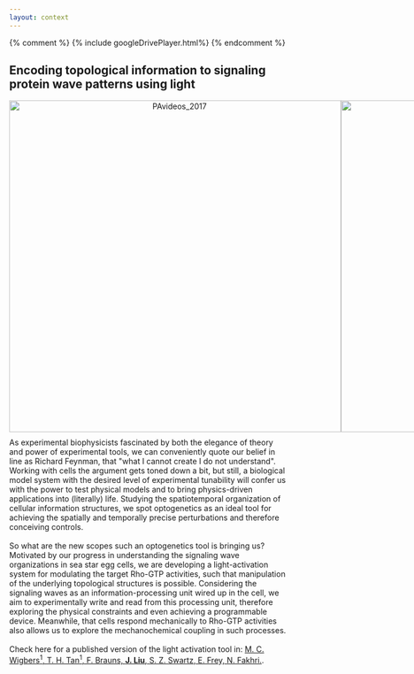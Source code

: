 ```yaml
---
layout: context
---
```


{% comment %}
{% include googleDrivePlayer.html%}
{% endcomment %}

<style>
    .outer-wrapper{
        display: inline-block; 
        horizontal-align: top;
        margin: 0px;
    }
    .frame{  
        text-align: center;
        display: table-cell;
    }    
    img{
        max-width: 100%;
        max-height: 100%;
        display: block;
        margin: 0 auto;
    }

div.projectswrapper-text {
  display: inline-block; 
  horizontal-align: top;

  text-indent: 15px;
  margin-top: 0px;
  margin-bottom: 30px;
  margin-left: 20px;
  margin-right: 20px;

  border: 1px solid black;
  position: relative;
  width: 980px;
}


div.projectswrapper {
  display: inline-block; 
  horizontal-align: top;

  text-indent: 15px;
  margin-top: 0px;
  margin-bottom: 0px;
  margin-left: 20px;
  margin-right: 20px;

  border: 1px solid black;
  position: relative;
  width: 980px;
}
div.projectsframes {
  text-align: left;
  display: table-cell;
  padding-top: 0px;
}
p.projectsentry {
  text-indent: 40px;
  line-height:1.5;
}

</style>

## Encoding topological information to signaling protein wave patterns using light

<div class="outer-wrapper">
  <div class="frame">
    <img src="/assets/gifs/PA_Combined Stacks.gif" alt="PAvideos_2017" height="600">
  </div>

  <div class="frame">
    <img src="/assets/gifs/PA_insilico.gif" alt="PAvideo_insilico" height="600">
  </div>
</div>

<div class="center">
  <p style="margin-top:10px;margin-bottom:50px;">
    As experimental biophysicists fascinated by both the elegance of theory and power of experimental tools, we can conveniently quote our belief in line as Richard Feynman, that "what I cannot create I do not understand". Working with cells the argument gets toned down a bit, but still, a biological model system with the desired level of experimental tunability will confer us with the power to test physical models and to bring physics-driven applications into (literally) life. Studying the spatiotemporal organization of cellular information structures, we spot optogenetics as an ideal tool for achieving the spatially and temporally precise perturbations and therefore conceiving controls.
    <br><br>
    So what are the new scopes such an optogenetics tool is bringing us? Motivated by our progress in understanding the signaling wave organizations in sea star egg cells, we are developing a light-activation system for modulating the target Rho-GTP activities, such that manipulation of the underlying topological structures is possible. Considering the signaling waves as an information-processing unit wired up in the cell, we aim to experimentally write and read from this processing unit, therefore exploring the physical constraints and even achieving a programmable device. Meanwhile, that cells respond mechanically to Rho-GTP activities also allows us to explore the mechanochemical coupling in such processes.
    <br><br>
    Check here for a published version of the light activation tool in: <a href="\pub-page.html#pub-hierarchy">M. C. Wigbers<sup>1</sup>, T. H. Tan<sup>1</sup>, F. Brauns, <span style="text-decoration: underline"><b>J. Liu</b></span>, S. Z. Swartz, E. Frey, N. Fakhri.</a>.

  </p>
</div>